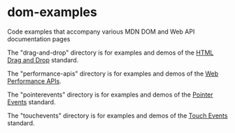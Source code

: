 # dom-examples
Code examples that accompany various MDN DOM and Web API documentation pages

The "drag-and-drop" directory is for examples and demos of the [HTML Drag and Drop](https://developer.mozilla.org/en-US/docs/Web/API/HTML_Drag_and_Drop_API) standard.

The "performance-apis" directory is for examples and demos of the [Web Performance APIs](https://www.w3.org/wiki/Web_Performance/Publications).

The "pointerevents" directory is for examples and demos of the [Pointer Events](https://developer.mozilla.org/en-US/docs/Web/API/Pointer_events) standard.

The "touchevents" directory is for examples and demos of the [Touch Events](https://developer.mozilla.org/en-US/docs/Web/API/Touch_events) standard.
